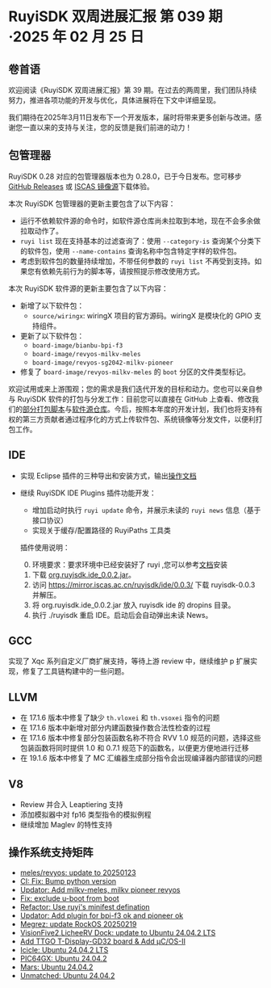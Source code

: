 # RuyiSDK 双周进展汇报  第 039 期·2025 年 02 月 25 日

## 卷首语
欢迎阅读《RuyiSDK 双周进展汇报》第 39 期。在过去的两周里，我们团队持续努力，推进各项功能的开发与优化，具体进展将在下文中详细呈现。

我们期待在2025年3月11日发布下一个开发版本，届时将带来更多创新与改进。感谢您一直以来的支持与关注，您的反馈是我们前进的动力！

## 包管理器

RuyiSDK 0.28 对应的包管理器版本也为 0.28.0，已于今日发布。您可移步
[GitHub Releases][ruyi-0.28.0-gh] 或 [ISCAS 镜像源][ruyi-0.28.0-iscas]下载体验。

[ruyi-0.28.0-gh]: https://github.com/ruyisdk/ruyi/releases/tag/0.28.0
[ruyi-0.28.0-iscas]: https://mirror.iscas.ac.cn/ruyisdk/ruyi/releases/0.28.0/

本次 RuyiSDK 包管理器的更新主要包含了以下内容：

* 运行不依赖软件源的命令时，如软件源仓库尚未拉取到本地，现在不会多余做拉取动作了。
* `ruyi list` 现在支持基本的过滤查询了：使用 `--category-is` 查询某个分类下的软件包，使用
  `--name-contains` 查询名称中包含特定字样的软件包。
* 考虑到软件包的数量持续增加，不带任何参数的 `ruyi list` 不再受到支持。如果您有依赖先前行为的脚本等，请按照提示修改使用方式。

本次 RuyiSDK 软件源的更新主要包含了以下内容：

* 新增了以下软件包：
    * `source/wiringx`: wiringX 项目的官方源码。wiringX 是模块化的 GPIO 支持组件。
* 更新了以下软件包：
    * `board-image/bianbu-bpi-f3`
    * `board-image/revyos-milkv-meles`
    * `board-image/revyos-sg2042-milkv-pioneer`
* 修复了 `board-image/revyos-milkv-meles` 的 `boot` 分区的文件类型标记。

欢迎试用或来上游围观；您的需求是我们迭代开发的目标和动力。您也可以亲自参与
RuyiSDK 软件的打包与分发工作：目前您可以直接在 GitHub 上查看、修改我们的[部分打包脚本](https://github.com/ruyisdk/ruyici)与[软件源仓库](https://github.com/ruyisdk/packages-index)。今后，按照本年度的开发计划，我们也将支持有权的第三方贡献者通过程序化的方式上传软件包、系统镜像等分发文件，以便利打包工作。

## IDE
- 实现 Eclipse 插件的三种导出和安装方式，输出[操作文档](https://github.com/xijing21/eclipse-myplugins/blob/main/chapter2-pluginIntro/2.4-exportAndInstall.md)
- 继续 RuyiSDK IDE Plugins 插件功能开发：
  - 增加启动时执行 `ruyi update` 命令，并展示未读的 `ruyi news` 信息（基于接口协议）
  - 实现关于缓存/配置路径的 RuyiPaths 工具类
  
  插件使用说明：
  
  0. 环境要求：要求环境中已经安装好了 ruyi ,您可以参考[文档](https://ruyisdk.org/docs/Package-Manager/installation)安装
  1. 下载 [org.ruyisdk.ide_0.0.2.jar](https://github.com/xijing21/eclipse-plugins/releases/download/v0.0.2/org.ruyisdk.ide_0.0.2.jar)。
  2. 访问 https://mirror.iscas.ac.cn/ruyisdk/ide/0.0.3/ 下载 ruyisdk-0.0.3 并解压。
  3. 将 org.ruyisdk.ide_0.0.2.jar 放入 ruyisdk ide 的 dropins 目录。
  4. 执行 ./ruyisdk 重启 IDE。启动后会自动弹出未读 News。

## GCC

实现了 Xqc 系列自定义厂商扩展支持，等待上游 review 中，继续维护 p 扩展实现，修复了工具链构建中的一些问题。

## LLVM

- 在 17.1.6 版本中修复了缺少 `th.vloxei` 和 `th.vsoxei` 指令的问题
- 在 17.1.6 版本中新增对部分内建函数操作数合法性检查的过程
- 在 17.1.6 版本中修复部分包装函数名称不符合 RVV 1.0 规范的问题，选择这些包装函数将同时提供 1.0 和 0.7.1 规范下的函数名，以便更方便地进行迁移
- 在 19.1.6 版本中修复了 MC 汇编器生成部分指令会出现编译器内部错误的问题

## V8
- Review 并合入 Leaptiering 支持
- 添加模拟器中对 fp16 类型指令的模拟例程
- 继续增加 Maglev 的特性支持
  
## 操作系统支持矩阵

- [meles/revyos: update to 20250123](https://github.com/ruyisdk/support-matrix/pull/160)
- [CI: Fix: Bump python version](https://github.com/ruyisdk/support-matrix/pull/161)
- [Updator: Add milkv-meles, milkv pioneer revyos](https://github.com/ruyisdk/support-matrix/pull/162)
- [Fix: exclude u-boot from boot](https://github.com/ruyisdk/support-matrix/pull/164)
- [Refactor: Use ruyi's minifest defination](https://github.com/ruyisdk/support-matrix/pull/165)
- [Updator: Add plugin for bpi-f3 ok and pioneer ok](https://github.com/ruyisdk/support-matrix/pull/166)
- [Megrez: update RockOS 20250219](https://github.com/ruyisdk/support-matrix/pull/167)
- [VisionFive2,LicheeRV Dock: update to Ubuntu 24.04.2 LTS](https://github.com/ruyisdk/support-matrix/pull/168)
- [Add TTGO T-Display-GD32 board & Add μC/OS-II](https://github.com/ruyisdk/support-matrix/pull/169)
- [Icicle: Ubuntu 24.04.2 LTS](https://github.com/ruyisdk/support-matrix/pull/171)
- [PIC64GX: Ubuntu 24.04.2](https://github.com/ruyisdk/support-matrix/pull/172)
- [Mars: Ubuntu 24.04.2](https://github.com/ruyisdk/support-matrix/pull/173)
- [Unmatched: Ubuntu 24.04.2](https://github.com/ruyisdk/support-matrix/pull/174)
